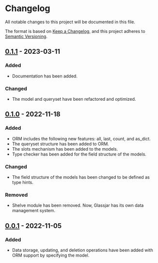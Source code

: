 # Changelog

All notable changes to this project will be documented in this file.

The format is based on [Keep a Changelog](https://keepachangelog.com/en/1.0.0/), and
this project adheres to [Semantic Versioning](https://semver.org/spec/v2.0.0.html).

## [0.1.1] - 2023-03-11

### Added

- Documentation has been added.

### Changed

- The model and queryset have been refactored and optimized.


## [0.1.0] - 2022-11-18

### Added

- ORM includes the following new features: all, last, count, and as_dict.
- The queryset structure has been added to ORM.
- The slots mechanism has been added to the models.
- Type checker has been added for the field structure of the models.

### Changed

- The field structure of the models has been changed to be defined as type hints.

### Removed

- Shelve module has been removed. Now, Glassjar has its own data management system.

## [0.0.1] - 2022-11-05

### Added

- Data storage, updating, and deletion operations have been added with ORM support by
  specifying the model.

[0.1.1]: https://github.com/furkanonder/glassjar/releases/tag/0.1.1
[0.1.0]: https://github.com/furkanonder/glassjar/releases/tag/0.1.0
[0.0.1]: https://github.com/furkanonder/glassjar/releases/tag/0.0.1
